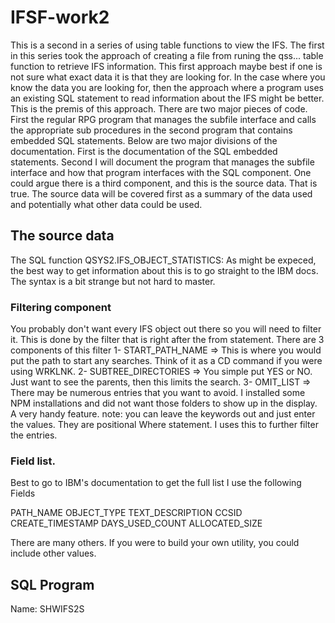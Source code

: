 # IFSF-work2

This is a second in a series of using table functions to view the IFS. The first in this series took the approach of creating a file from runing the qss...  table function to retrieve IFS information.  This first approach maybe best if one is not sure what exact data it is that they are looking for. In the case where you know the data you are looking for, then the approach where a program uses an existing SQL statement to read information about the IFS might be better. This is the premis of this approach. There are two major pieces of code. First the regular RPG program that manages the subfile interface and calls the appropriate sub procedures in the second program that contains embedded SQL statements. Below are two major divisions of the documentation. First is the documentation of the SQL embedded statements. Second I will document the program that manages the subfile interface and how that program interfaces with the SQL component. One could argue there is a third component, and this is the source data. That is true. The source data will be covered first as a summary of the data used and potentially what other data could be used. 

## The source data 
The SQL function QSYS2.IFS_OBJECT_STATISTICS: 
As might be expeced, the best way to get information about this is to go straight to the IBM docs. The syntax is a bit strange but not hard to master. 
### Filtering component
You probably don't want every IFS  object out there so you will need to filter it. This is done by the filter that is right after the from statement. There are 3 components of this filter 
1- START_PATH_NAME =>   This is where you would put the path to start any searches.  Think of it as a CD command if you were using WRKLNK.
2- SUBTREE_DIRECTORIES => You simple put YES or NO. Just want to see the parents, then this limits the search. 
3- OMIT_LIST =>  There may be numerous entries that you want to avoid. I installed some NPM installations and did not want those folders to show up in the display. A very handy feature. 
  note: you can leave the keywords out and just enter the values. They are positional 
  Where statement. I uses this to further filter the entries. 

### Field list. 
Best to go to IBM's documentation to get the full list
I use the following Fields 

PATH_NAME 
OBJECT_TYPE 
TEXT_DESCRIPTION 
CCSID 
CREATE_TIMESTAMP 
DAYS_USED_COUNT 
ALLOCATED_SIZE 

There are many others. If you were to build your own utility, you could include other values. 

## SQL Program 
Name: SHWIFS2S 
